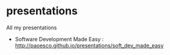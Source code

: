 # presentations
All my presentations

- Software Development Made Easy : http://paoesco.github.io/presentations/soft_dev_made_easy